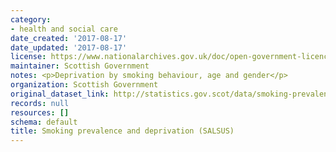 ```yaml
---
category:
- health and social care
date_created: '2017-08-17'
date_updated: '2017-08-17'
license: https://www.nationalarchives.gov.uk/doc/open-government-licence/version/3/
maintainer: Scottish Government
notes: <p>Deprivation by smoking behaviour, age and gender</p>
organization: Scottish Government
original_dataset_link: http://statistics.gov.scot/data/smoking-prevalence-and-deprivation-salsus
records: null
resources: []
schema: default
title: Smoking prevalence and deprivation (SALSUS)
---
```

